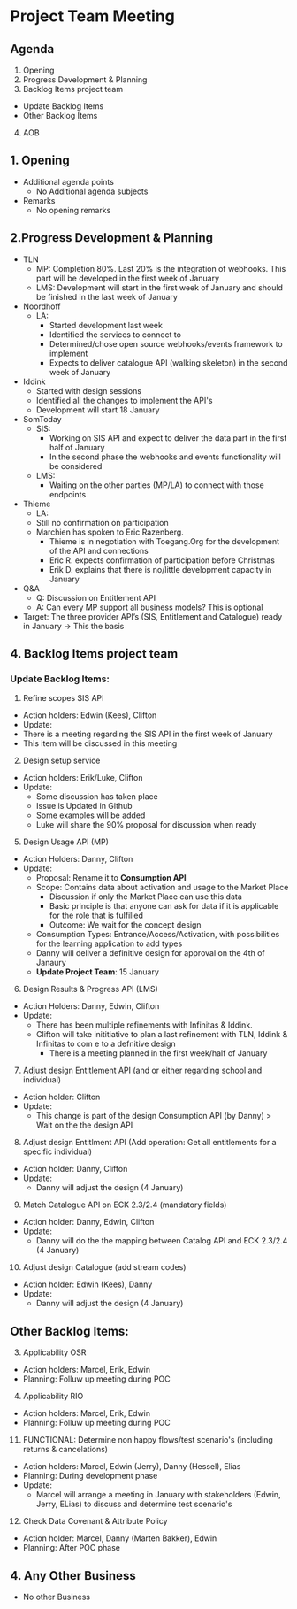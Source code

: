 # Project Team Meeting

## Agenda
1. Opening
2. Progress Development & Planning
3. Backlog Items project team
  - Update Backlog Items
  - Other Backlog Items
4. AOB

## 1. Opening
- Additional agenda points
   - No Additional agenda subjects
- Remarks
   - No opening remarks

## 2.Progress Development & Planning
   - TLN
     - MP: Completion 80%. Last 20% is the integration of webhooks. This part will be developed in the first week of January
     - LMS: Development will start in the first week of January and should be finished in the last week of January
   - Noordhoff
     - LA:
       - Started development last week
       - Identified the services to connect to
       - Determined/chose open source webhooks/events framework to implement
       - Expects to deliver catalogue API (walking skeleton) in the second week of January
   - Iddink
     - Started with design sessions
     - Identified all the changes to implement the API's
     - Development will start 18 January
   - SomToday
     - SIS: 
       - Working on SIS API and expect to deliver the data part in the first half of January
       - In the second phase the webhooks and events functionality will be considered
     - LMS:
       - Waiting on the other parties (MP/LA) to connect with those endpoints
   - Thieme
     - LA:
      - Still no confirmation on participation
      - Marchien has spoken to Eric Razenberg. 
        - Thieme is in negotiation with Toegang.Org for the development of the API and connections
        - Eric R. expects confirmation of participation before Christmas
        - Erik D. explains that there is no/little development capacity in January
   - Q&A
     - Q: Discussion on Entitlement API
     - A: Can every MP support all business models? This is optional
   - Target: The three provider API’s (SIS, Entitlement and Catalogue) ready in January -> This the basis

## 4. Backlog Items project team

### Update Backlog Items:
1. Refine scopes SIS API
  - Action holders: Edwin (Kees), Clifton
  - Update:
   - There is a meeting regarding the SIS API in the first week of January
   - This item will be discussed in this meeting
2. Design setup service
  - Action holders: Erik/Luke, Clifton
  - Update:
    - Some discussion has taken place
    - Issue is Updated in Github
    - Some examples will be added
    - Luke will share the 90% proposal for discussion when ready
5. Design Usage API (MP)
  - Action Holders: Danny, Clifton
  - Update:
    - Proposal: Rename it to **Consumption API**
    - Scope: Contains data about activation and usage to the Market Place
      - Discussion if only the Market Place can use this data
      - Basic principle is that anyone can ask for data if it is applicable for the role that is fulfilled
      - Outcome: We wait for the concept design
    - Consumption Types: Entrance/Access/Activation, with possibilities for the learning application to add types
    - Danny will deliver a definitive design for approval on the 4th of Janaury
    - **Update Project Team**: 15 January
6. Design Results & Progress API (LMS)
  - Action Holders: Danny, Edwin, Clifton
  - Update:
    - There has been multiple refinements with Infinitas & Iddink.
    - Clifton will take inititiative to plan a last refinement with TLN, Iddink & Infinitas to com e to a defnitive design
      - There is a meeting planned in the first week/half of January
7. Adjust design Entitlement API (and or either regarding school and individual)
  - Action holder: Clifton
  - Update:
    - This change is part of the design Consumption API (by Danny) > Wait on the the design API
8. Adjust design Entitlment API (Add operation: Get all entitlements for a specific individual)
  - Action holder: Danny, Clifton
  - Update:
    - Danny will adjust the design (4 January)
9. Match Catalogue API on ECK 2.3/2.4 (mandatory fields)
  - Action holder: Danny, Edwin, Clifton
  - Update:
    - Danny will do the the mapping between Catalog API and ECK 2.3/2.4 (4 January)
10. Adjust design Catalogue (add stream codes)
  - Action holder: Edwin (Kees), Danny
  - Update:
    - Danny will adjust the design (4 January)


## Other Backlog Items:
3. Applicability OSR
  - Action holders: Marcel, Erik, Edwin
  - Planning: Folluw up meeting during POC
4. Applicability RIO
  - Action holders: Marcel, Erik, Edwin
  - Planning: Folluw up meeting during POC
11. FUNCTIONAL: Determine non happy flows/test scenario's (including returns & cancelations)
  - Action holders: Marcel, Edwin (Jerry), Danny (Hessel), Elias
  - Planning: During development phase
  - Update:
    - Marcel will arrange a meeting in January with stakeholders (Edwin, Jerry, ELias) to discuss and determine test scenario's
12. Check Data Covenant & Attribute Policy
  - Action holder: Marcel, Danny (Marten Bakker), Edwin
  - Planning: After POC phase


## 4. Any Other Business
- No other Business
